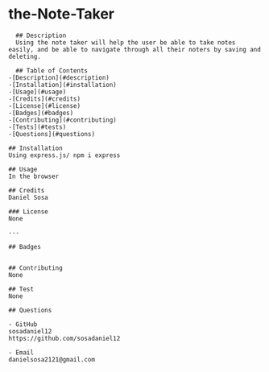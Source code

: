 # the-Note-Taker

      ## Description
      Using the note taker will help the user be able to take notes easily, and be able to navigate through all their noters by saving and deleting.

      ## Table of Contents
    -[Description](#description)
    -[Installation](#installation)
    -[Usage](#usage)
    -[Credits](#credits)
    -[License](#license)
    -[Badges](#badges)
    -[Contributing](#contributing)
    -[Tests](#tests)
    -[Questions](#questions)

    ## Installation
    Using express.js/ npm i express

    ## Usage
    In the browser

    ## Credits
    Daniel Sosa

    ### License
    None

    ---

    ## Badges


    ## Contributing
    None

    ## Test
    None

    ## Questions

    - GitHub
    sosadaniel12
    https://github.com/sosadaniel12

    - Email
    danielsosa2121@gmail.com
